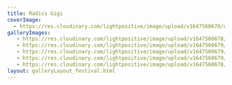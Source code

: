 ```yaml
---
title: Radics Gigi
coverImage:
  - https://res.cloudinary.com/lightpositive/image/upload/v1647560678/uploads/Radics%20Gigi/Light_Positive_radicsgigi_2.jpg
galleryImages:
   - https://res.cloudinary.com/lightpositive/image/upload/v1647560678/uploads/Radics%20Gigi/Light_Positive_radicsgigi_3.jpg
   - https://res.cloudinary.com/lightpositive/image/upload/v1647560679/uploads/Radics%20Gigi/Light_Positive_radicsgigi_1.jpg
   - https://res.cloudinary.com/lightpositive/image/upload/v1647560679/uploads/Radics%20Gigi/Light_Positive_radicsgigi_5.jpg
   - https://res.cloudinary.com/lightpositive/image/upload/v1647560679/uploads/Radics%20Gigi/Light_Positive_radicsgigi4.jpg
   - https://res.cloudinary.com/lightpositive/image/upload/v1647560678/uploads/Radics%20Gigi/Light_Positive_radicsgigi_2.jpg
layout: galleryLayout_festival.html
---
```


